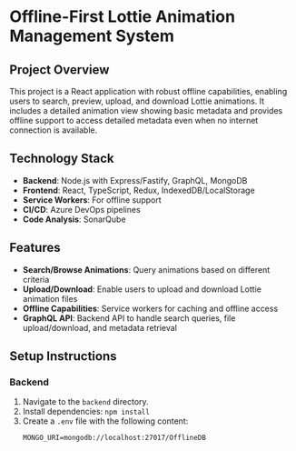 # Offline-First Lottie Animation Management System

## Project Overview

This project is a React application with robust offline capabilities, enabling users to search, preview, upload, and download Lottie animations. It includes a detailed animation view showing basic metadata and provides offline support to access detailed metadata even when no internet connection is available.

## Technology Stack

- **Backend**: Node.js with Express/Fastify, GraphQL, MongoDB
- **Frontend**: React, TypeScript, Redux, IndexedDB/LocalStorage
- **Service Workers**: For offline support
- **CI/CD**: Azure DevOps pipelines
- **Code Analysis**: SonarQube

## Features

- **Search/Browse Animations**: Query animations based on different criteria
- **Upload/Download**: Enable users to upload and download Lottie animation files
- **Offline Capabilities**: Service workers for caching and offline access
- **GraphQL API**: Backend API to handle search queries, file upload/download, and metadata retrieval

## Setup Instructions

### Backend

1. Navigate to the `backend` directory.
2. Install dependencies: `npm install`
3. Create a `.env` file with the following content:
   ```env
   MONGO_URI=mongodb://localhost:27017/OfflineDB
